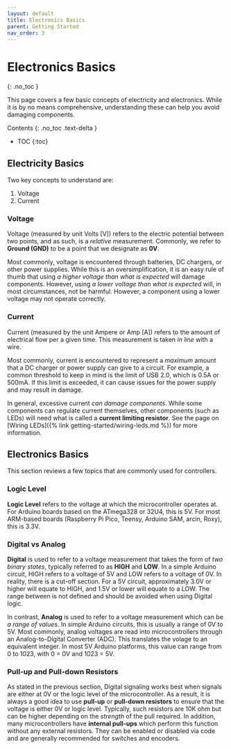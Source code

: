 ```yaml
---
layout: default
title: Electronics Basics
parent: Getting Started
nav_order: 3
---
```


# Electronics Basics
{: .no_toc }

This page covers a few basic concepts of electricity and electronics. While it is by no means comprehensive, understanding these can help you avoid damaging components. 


Contents
{: .no_toc .text-delta }

- TOC
{:toc}

## Electricity Basics

Two key concepts to understand are:
1. Voltage
2. Current

### Voltage

Voltage (measured by unit Volts [V]) refers to the electric potential between two points, and as such, is a *relative* measurement. Commonly, we refer to **Ground (GND)** to be a point that we designate as **0V**.

Most commonly, voltage is encountered through batteries, DC chargers, or other power supplies. While this is an oversimplification, it is an easy rule of thumb that using *a higher voltage than what is expected* will damage components. However, using *a lower voltage than what is expected* will, in most circumstances, not be harmful. However, a component using a lower voltage may not operate correctly. 

### Current

Current (measured by the unit Ampere or Amp [A]) refers to the amount of electrical flow per a given time. This measurement is taken *in line* with a wire.

Most commonly, current is encountered to represent a *maximum* amount that a DC charger or power supply can give to a circuit. For example, a common threshold to keep in mind is the limit of USB 2.0, which is 0.5A or 500mA. If this limit is exceeded, it can cause issues for the power supply and may result in damage.

In general, excessive current *can damage components*. While some components can regulate current themselves, other components (such as LEDs) will need what is called a **current limiting resistor**. See the page on [Wiring LEDs]({% link getting-started/wiring-leds.md %}) for more information. 

## Electronics Basics

This section reviews a few topics that are commonly used for controllers. 

### Logic Level

**Logic Level** refers to the voltage at which the microcontroller operates at. For Arduino boards based on the ATmega328 or 32U4, this is 5V. For most ARM-based boards (Raspberry Pi Pico, Teensy, Arduino SAM, arcin, Roxy), this is 3.3V. 

### Digital vs Analog

**Digital** is used to refer to a voltage measurement that takes the form of *two binary states*, typically referred to as **HIGH** and **LOW**. In a simple Arduino circuit, HIGH refers to a voltage of 5V and LOW refers to a voltage of 0V. In reality, there is a cut-off section. For a 5V circuit, approximately 3.0V or higher will equate to HIGH, and 1.5V or lower will equate to a LOW. The range between is not defined and should be avoided when using Digital logic.

In contrast, **Analog** is used to refer to a voltage measurement which can be *a range of values*. In simple Arduino circuits, this is usually a range of 0V to 5V. Most commonly, analog voltages are read into microcontrollers through an Analog-to-Digital Converter (ADC). This translates the volage to an equivalent integer. In most 5V Arduino platforms, this value can range from 0 to 1023, with 0 = 0V and 1023 = 5V. 

### Pull-up and Pull-down Resistors

As stated in the previous section, Digital signaling works best when signals are either at 0V or the logic level of the microcontroller. As a result, it is always a good idea to use **pull-up** or **pull-down resistors** to ensure that the voltage is either 0V or logic level. Typically, such resistors are 10K ohm but can be higher depending on the *strength* of the pull required. In addition, many microcontrollers have **internal pull-ups** which perform this function without any external resistors. They can be enabled or disabled via code and are generally recommended for switches and encoders. 